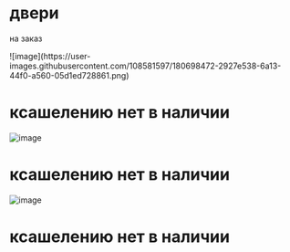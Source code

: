 <h1>двери</h1>
<p>на заказ</p>
![image](https://user-images.githubusercontent.com/108581597/180698472-2927e538-6a13-44f0-a560-05d1ed728861.png)

<h1>ксашелению нет в наличии</h1>

![image](https://user-images.githubusercontent.com/108581597/180698526-27280cfa-86ee-4449-a1be-a4e019ab47f0.png)

<h1>ксашелению нет в наличии</h1>

![image](https://user-images.githubusercontent.com/108581597/180698535-9eb2fd08-23de-46d8-924f-c5065d929908.png)

<h1>ксашелению нет в наличии</h1>
